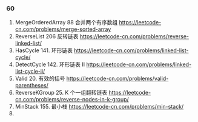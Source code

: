 ### 60

1. MergeOrderedArray  88 合并两个有序数组 https://leetcode-cn.com/problems/merge-sorted-array
2. ReverseList  206 反转链表 https://leetcode-cn.com/problems/reverse-linked-list/
3. HasCycle  141. 环形链表 https://leetcode-cn.com/problems/linked-list-cycle/
4. DetectCycle 142. 环形链表 II https://leetcode-cn.com/problems/linked-list-cycle-ii/
5. Valid 20. 有效的括号 https://leetcode-cn.com/problems/valid-parentheses/
6. ReverseKGroup 25. K 个一组翻转链表 https://leetcode-cn.com/problems/reverse-nodes-in-k-group/
7. MinStack 155. 最小栈 https://leetcode-cn.com/problems/min-stack/
8. 